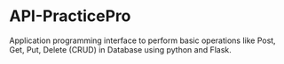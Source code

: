 # API-PracticePro

Application programming interface to perform basic operations like Post, Get, Put, Delete (CRUD) in Database using python and Flask.

